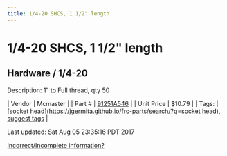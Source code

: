 ```yaml
---
title: 1/4-20 SHCS, 1 1/2" length
---
```


# 1/4-20 SHCS, 1 1/2" length
## Hardware / 1/4-20
Description: 	1" to Full thread, qty 50 

| Vendor | Mcmaster | 
| Part # | [91251A546](https://www.mcmaster.com/#91251A546) | 
| Unit Price | $10.79 | 
| Tags: | [socket head](https://jgermita.github.io/frc-parts/search/?q=socket head), [suggest tags](https://docs.google.com/forms/d/e/1FAIpQLSeWyY8v3RgOty-MyWmh9U0iivNYN_molChYyS-0U-o-kOAv_g/viewform) | 

Last updated: Sat Aug 05 23:35:16 PDT 2017

 [Incorrect/Incomplete information?](https://docs.google.com/forms/d/e/1FAIpQLSeWyY8v3RgOty-MyWmh9U0iivNYN_molChYyS-0U-o-kOAv_g/viewform)